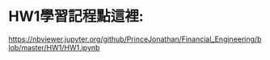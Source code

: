 # HW1學習記程點這裡:  
https://nbviewer.jupyter.org/github/PrinceJonathan/Financial_Engineering/blob/master/HW1/HW1.ipynb
